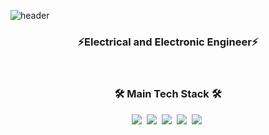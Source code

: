 ![header](https://capsule-render.vercel.app/api?color=006400&height=280&text=ChanHoAn&fontColor=fffff2&fontSize=75&fontAlign=75&fontAlignY=45&&type=waving)

<h3 align="center"> ⚡Electrical and Electronic Engineer⚡ </h3>


<br/>

<h3 align="center">🛠 Main Tech Stack 🛠</h3>
<p align="center">
  <img src="https://img.shields.io/badge/C-ffb13b?style=flat-square&logo=C&logoColor=white"/></a>&nbsp
    <img src="https://img.shields.io/badge/C++-00599C?style=flat-square&logo=C%2B%2B&logoColor=white"/></a>&nbsp
     <img src="https://img.shields.io/badge/Arduino-00979D?style=flat-square&logo=Arduino&logoColor=white"/></a>&nbsp
  <img src="https://img.shields.io/badge/Python-3766AB?style=flat-square&logo=Python&logoColor=white"/></a>&nbsp
  <img src="https://img.shields.io/badge/Anaconda-44A833?style=flat-square&logo=Anaconda&logoColor=white"/></a>&nbsp
</p>

